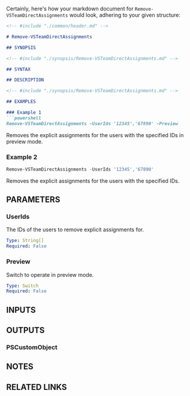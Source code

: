 Certainly, here's how your markdown document for `Remove-VSTeamDirectAssignments` would look, adhering to your given structure:

```markdown
<!-- #include "./common/header.md" -->

# Remove-VSTeamDirectAssignments

## SYNOPSIS

<!-- #include "./synopsis/Remove-VSTeamDirectAssignments.md" -->

## SYNTAX

## DESCRIPTION

<!-- #include "./synopsis/Remove-VSTeamDirectAssignments.md" -->

## EXAMPLES

### Example 1
```powershell
Remove-VSTeamDirectAssignments -UserIds '12345','67890' -Preview
```
Removes the explicit assignments for the users with the specified IDs in preview mode.

### Example 2
```powershell
Remove-VSTeamDirectAssignments -UserIds '12345','67890'
```
Removes the explicit assignments for the users with the specified IDs.

## PARAMETERS

### UserIds

The IDs of the users to remove explicit assignments for.

```yaml
Type: String[]
Required: False
```

### Preview

Switch to operate in preview mode.

```yaml
Type: Switch
Required: False
```

## INPUTS

## OUTPUTS

### PSCustomObject

## NOTES

<!-- #include "./common/prerequisites.md" -->

## RELATED LINKS